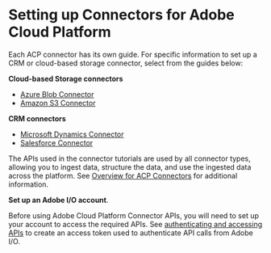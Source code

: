 # Setting up Connectors for Adobe Cloud Platform

Each ACP connector has its own guide. For specific information to set up a CRM or cloud-based storage connector, select from the guides below:

**Cloud-based Storage connectors**

* [Azure Blob Connector](ACP_azure_blob_connector_tutorial.md)
* [Amazon S3 Connector](ACP_s3_connector_tutorial.md)

**CRM connectors**

* [Microsoft Dynamics Connector](ACP_dynamic_connector_tutorial.md) 
* [Salesforce Connector](ACP_salesforce_connector_tutorial.md) 


The APIs used in the connector tutorials are used by all connector types, allowing you to ingest data, structure the data, and use the ingested data across the platform. See [Overview for ACP Connectors](../../technical_overview/acp_connectors_overview/acp-connectors-overview.md) for additional information.

**Set up an Adobe I/O account**.

Before using Adobe Cloud Platform Connector APIs, you will need to set up your account to access the required APIs. See [authenticating and accessing APIs](../authenticate_to_acp_tutorial/authenticate_to_acp_tutorial.md) to create an access token used to authenticate API calls from Adobe I/O.

